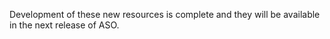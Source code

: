 Development of these new resources is complete and they will be available in the next release of ASO.
